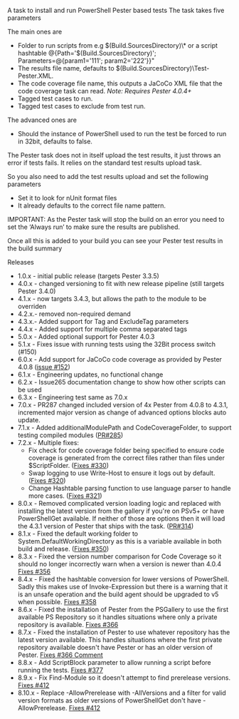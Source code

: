 A task to install and run PowerShell Pester based tests
The task takes five parameters

The main ones are

- Folder to run scripts from e.g $(Build.SourcesDirectory)\\* or a script hashtable @{Path='$(Build.SourcesDirectory)'; Parameters=@{param1='111'; param2='222'}}"
- The results file name, defaults to $(Build.SourcesDirectory)\Test-Pester.XML.
- The code coverage file name, this outputs a JaCoCo XML file that the code coverage task can read. *Note: Requires Pester 4.0.4+*
- Tagged test cases to run.
- Tagged test cases to exclude from test run.

The advanced ones are

- Should the instance of PowerShell used to run the test be forced to run in 32bit, defaults to false.

The Pester task does not in itself upload the test results, it just throws an error if tests fails. It relies on the standard test results upload task.

So you also need to add the test results upload and set the following parameters

- Set it to look for nUnit format files
- It already defaults to the correct file name pattern.

IMPORTANT: As the Pester task will stop the build on an error you need to set the ‘Always run’ to make sure the results are published.

Once all this is added to your build you can see your Pester test results in the build summary

Releases
- 1.0.x - initial public release (targets Pester 3.3.5)
- 4.0.x - changed versioning to fit with new release pipeline (still targets Pester 3.4.0)
- 4.1.x - now targets 3.4.3, but allows the path to the module to be overriden
- 4.2.x.- removed non-required demand
- 4.3.x.- Added support for Tag and ExcludeTag parameters
- 4.4.x - Added support for multiple comma separated tags
- 5.0.x - Added optional support for Pester 4.0.3
- 5.1.x - Fixes issue with running tests using the 32Bit process switch (#150)
- 6.0.x - Add support for JaCoCo code coverage as provided by Pester 4.0.8 ([issue #152](https://github.com/rfennell/AzurePipelines/issues/152))
- 6.1.x - Engineering updates, no functional change
- 6.2.x - Issue265 documentation change to show how other scripts can be used
- 6.3.x - Engineering test same as 7.0.x
- 7.0.x - PR287 changed included version of 4x Pester from 4.0.8 to 4.3.1, incremented major version as change of advanced options blocks auto update.
- 7.1.x - Added additionalModulePath and CodeCoverageFolder, to support testing compiled modules ([PR#285](https://github.com/rfennell/AzurePipelines/pull/285))
- 7.2.x - Multiple fixes:
    - Fix check for code coverage folder being specified to ensure code coverage is generated from the correct files rather than files under $ScriptFolder. ([Fixes #330](https://github.com/rfennell/AzurePipelines/issues/330))
    - Swap logging to use Write-Host to ensure it logs out by default. ([Fixes #320](https://github.com/rfennell/AzurePipelines/issues/320))
    - Change Hashtable parsing function to use language parser to handle more cases. ([Fixes #321](https://github.com/rfennell/AzurePipelines/issues/321))
- 8.0.x - Removed complicated version loading logic and replaced with installing the latest version from the gallery if you're on PSv5+ or have PowerShellGet available. If neither of those are options then it will load the 4.3.1 version of Pester that ships with the task. ([PR#314](https://github.com/rfennell/AzurePipelines/pull/314))
- 8.1.x - Fixed the default working folder to System.DefaultWorkingDirectory as this is a variable available in both build and release. ([Fixes #350](https://github.com/rfennell/AzurePipelines/issues/350))
- 8.3.x - Fixed the version number comparison for Code Coverage so it should no longer incorrectly warn when a version is newer than 4.0.4 [Fixes #356](https://github.com/rfennell/AzurePipelines/issues/356)
- 8.4.x - Fixed the hashtable conversion for lower versions of PowerShell. Sadly this makes use of Invoke-Expression but there is a warning that it is an unsafe operation and the build agent should be upgraded to v5 when possible. [Fixes #358](https://github.com/rfennell/AzurePipelines/issues/358)
- 8.6.x - Fixed the installation of Pester from the PSGallery to use the first available PS Repository so it handles situations where only a private repository is available. [Fixes #366](https://github.com/rfennell/AzurePipelines/issues/366)
- 8.7.x - Fixed the installation of Pester to use whatever repository has the latest version available. This handles situations where the first private repository available doesn't have Pester or has an older version of Pester. [Fixes #366 Comment](https://github.com/rfennell/AzurePipelines/issues/366#issuecomment-420618766)
- 8.8.x - Add ScriptBlock parameter to allow running a script before running the tests. [Fixes #377](https://github.com/rfennell/AzurePipelines/issues/377)
- 8.9.x - Fix Find-Module so it doesn't attempt to find prerelease versions. [Fixes #412](https://github.com/rfennell/AzurePipelines/issues/412)
- 8.10.x - Replace -AllowPrerelease with -AllVersions and a filter for valid version formats as older versions of PowerShellGet don't have -AllowPrerelease. [Fixes #412](https://github.com/rfennell/AzurePipelines/issues/412)
